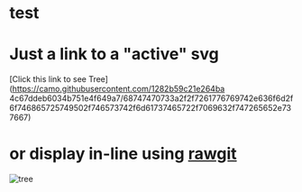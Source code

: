test
====

# Just a link to a "active" svg

[Click this link to see Tree](https://camo.githubusercontent.com/1282b59c21e264ba
4c67ddeb6034b751e4f649a7/68747470733a2f2f7261776769742e636f6d2f6f746865725749502f746573742f6d61737465722f7069632f747265652e737667)

# or display in-line using [rawgit](http://rawgit.com)

![tree](https://rawgit.com/otherWIP/test/master/pic/tree.svg)
